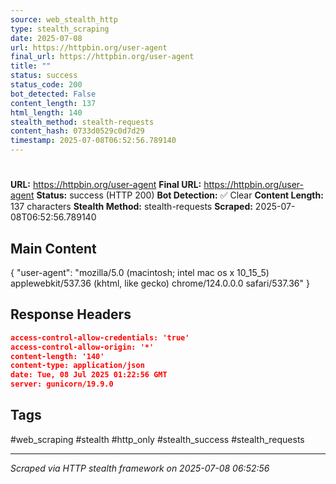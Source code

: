 ```yaml
---
source: web_stealth_http
type: stealth_scraping
date: 2025-07-08
url: https://httpbin.org/user-agent
final_url: https://httpbin.org/user-agent
title: ""
status: success
status_code: 200
bot_detected: False
content_length: 137
html_length: 140
stealth_method: stealth-requests
content_hash: 0733d0529c0d7d29
timestamp: 2025-07-08T06:52:56.789140
---
```


#

**URL:** https://httpbin.org/user-agent
**Final URL:** https://httpbin.org/user-agent
**Status:** success (HTTP 200)
**Bot Detection:** ✅ Clear
**Content Length:** 137 characters
**Stealth Method:** stealth-requests
**Scraped:** 2025-07-08T06:52:56.789140

## Main Content

{ "user-agent": "mozilla/5.0 (macintosh; intel mac os x 10_15_5) applewebkit/537.36 (khtml, like gecko) chrome/124.0.0.0 safari/537.36" }







## Response Headers

```json
access-control-allow-credentials: 'true'
access-control-allow-origin: '*'
content-length: '140'
content-type: application/json
date: Tue, 08 Jul 2025 01:22:56 GMT
server: gunicorn/19.9.0

```

## Tags

#web_scraping #stealth #http_only #stealth_success #stealth_requests

---
*Scraped via HTTP stealth framework on 2025-07-08 06:52:56*
